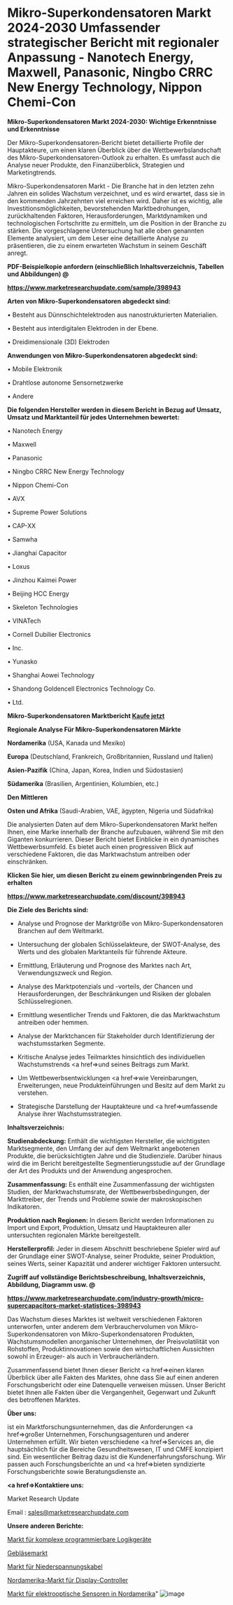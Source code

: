 # Mikro-Superkondensatoren Markt 2024-2030 Umfassender strategischer Bericht mit regionaler Anpassung - Nanotech Energy, Maxwell, Panasonic, Ningbo CRRC New Energy Technology, Nippon Chemi-Con

<strong>Mikro-Superkondensatoren Markt 2024-2030: Wichtige Erkenntnisse und Erkenntnisse</strong>

Der Mikro-Superkondensatoren-Bericht bietet detaillierte Profile der Hauptakteure, um einen klaren Überblick über die Wettbewerbslandschaft des Mikro-Superkondensatoren-Outlook zu erhalten. Es umfasst auch die Analyse neuer Produkte, den Finanzüberblick, Strategien und Marketingtrends.

Mikro-Superkondensatoren Markt - Die Branche hat in den letzten zehn Jahren ein solides Wachstum verzeichnet, und es wird erwartet, dass sie in den kommenden Jahrzehnten viel erreichen wird. Daher ist es wichtig, alle Investitionsmöglichkeiten, bevorstehenden Marktbedrohungen, zurückhaltenden Faktoren, Herausforderungen, Marktdynamiken und technologischen Fortschritte zu ermitteln, um die Position in der Branche zu stärken. Die vorgeschlagene Untersuchung hat alle oben genannten Elemente analysiert, um dem Leser eine detaillierte Analyse zu präsentieren, die zu einem erwarteten Wachstum in seinem Geschäft anregt.



<strong><b>PDF-Beispielkopie anfordern (einschließlich Inhaltsverzeichnis, Tabellen und Abbildungen) @ </b></strong>

<strong><a href=https://www.marketresearchupdate.com/sample/398943>

<strong>https://www.marketresearchupdate.com/sample/398943</u></a></strong></strong>



<strong>Arten von Mikro-Superkondensatoren abgedeckt sind:</strong>

• Besteht aus Dünnschichtelektroden aus nanostrukturierten Materialien.

• Besteht aus interdigitalen Elektroden in der Ebene.

• Dreidimensionale (3D) Elektroden



<strong>Anwendungen von Mikro-Superkondensatoren abgedeckt sind:</strong>

• Mobile Elektronik

• Drahtlose autonome Sensornetzwerke

• Andere



<strong>Die folgenden Hersteller werden in diesem Bericht in Bezug auf Umsatz, Umsatz und Marktanteil für jedes Unternehmen bewertet:</strong>

• Nanotech Energy

• Maxwell

• Panasonic

• Ningbo CRRC New Energy Technology

• Nippon Chemi-Con

• AVX

• Supreme Power Solutions

• CAP-XX

• Samwha

• Jianghai Capacitor

• Loxus

• Jinzhou Kaimei Power

• Beijing HCC Energy

• Skeleton Technologies

• VINATech

• Cornell Dubilier Electronics

• Inc.

• Yunasko

• Shanghai Aowei Technology

• Shandong Goldencell Electronics Technology Co.

• Ltd.



<strong>Mikro-Superkondensatoren Marktbericht <a href=https://www.marketresearchupdate.com/buynow/398943>Kaufe jetzt</a></strong>



<strong>Regionale Analyse Für Mikro-Superkondensatoren Märkte</strong>



<strong>Nordamerika</strong> (USA, Kanada und Mexiko)



<strong>Europa</strong> (Deutschland, Frankreich, Großbritannien, Russland und Italien)



<strong>Asien-Pazifik</strong> (China, Japan, Korea, Indien und Südostasien)



<strong>Südamerika</strong> (Brasilien, Argentinien, Kolumbien, etc.)



<strong>Den Mittleren</strong> 

<strong>Osten und Afrika</strong> (Saudi-Arabien, VAE, ägypten, Nigeria und Südafrika)

Die analysierten Daten auf dem Mikro-Superkondensatoren Markt helfen Ihnen, eine Marke innerhalb der Branche aufzubauen, während Sie mit den Giganten konkurrieren. Dieser Bericht bietet Einblicke in ein dynamisches Wettbewerbsumfeld. Es bietet auch einen progressiven Blick auf verschiedene Faktoren, die das Marktwachstum antreiben oder einschränken.



<strong>Klicken Sie hier, um diesen Bericht zu einem gewinnbringenden Preis zu erhalten
</strong>

<strong><a href=https://www.marketresearchupdate.com/discount/398943>https://www.marketresearchupdate.com/discount/398943</b></u></strong></a>



<strong>Die Ziele des Berichts sind:</strong>

- Analyse und Prognose der Marktgröße von Mikro-Superkondensatoren Branchen auf dem Weltmarkt.

- Untersuchung der globalen Schlüsselakteure, der SWOT-Analyse, des Werts und des globalen Marktanteils für führende Akteure.

- Ermittlung, Erläuterung und Prognose des Marktes nach Art, Verwendungszweck und Region.

- Analyse des Marktpotenzials und -vorteils, der Chancen und Herausforderungen, der Beschränkungen und Risiken der globalen Schlüsselregionen.

- Ermittlung wesentlicher Trends und Faktoren, die das Marktwachstum antreiben oder hemmen.

- Analyse der Marktchancen für Stakeholder durch Identifizierung der wachstumsstarken Segmente.

- Kritische Analyse jedes Teilmarktes hinsichtlich des individuellen Wachstumstrends <a href=>und</a> seines Beitrags zum Markt.

- Um Wettbewerbsentwicklungen <a href=>wie</a> Vereinbarungen, Erweiterungen, neue Produkteinführungen und Besitz auf dem Markt zu verstehen.

- Strategische Darstellung der Hauptakteure und <a href=>umfas</a>sende Analyse ihrer Wachstumsstrategien.



<strong>Inhaltsverzeichnis:</strong>



<strong>Studienabdeckung:</strong> Enthält die wichtigsten Hersteller, die wichtigsten Marktsegmente, den Umfang der auf dem Weltmarkt angebotenen Produkte, die berücksichtigten Jahre und die Studienziele. Darüber hinaus wird die im Bericht bereitgestellte Segmentierungsstudie auf der Grundlage der Art des Produkts und der Anwendung angesprochen.



<strong>Zusammenfassung:</strong> Es enthält eine Zusammenfassung der wichtigsten Studien, der Marktwachstumsrate, der Wettbewerbsbedingungen, der Markttreiber, der Trends und Probleme sowie der makroskopischen Indikatoren.



<strong>Produktion nach Regionen:</strong> In diesem Bericht werden Informationen zu Import und Export, Produktion, Umsatz und Hauptakteuren aller untersuchten regionalen Märkte bereitgestellt.



<strong>Herstellerprofil:</strong> Jeder in diesem Abschnitt beschriebene Spieler wird auf der Grundlage einer SWOT-Analyse, seiner Produkte, seiner Produktion, seines Werts, seiner Kapazität und anderer wichtiger Faktoren untersucht.



<strong><b>Zugriff auf vollständige Berichtsbeschreibung, Inhaltsverzeichnis, Abbildung, Diagramm usw. @ </b></strong>

<strong><a href=https://www.marketresearchupdate.com/industry-growth/micro-supercapacitors-market-statistices-398943>https://www.marketresearchupdate.com/industry-growth/micro-supercapacitors-market-statistices-398943</a></strong>

Das Wachstum dieses Marktes ist weltweit verschiedenen Faktoren unterworfen, unter anderem dem Verbrauchervolumen von Mikro-Superkondensatoren von Mikro-Superkondensatoren Produkten, Wachstumsmodellen anorganischer Unternehmen, der Preisvolatilität von Rohstoffen, Produktinnovationen sowie den wirtschaftlichen Aussichten sowohl in Erzeuger- als auch in Verbraucherländern.

Zusammenfassend bietet Ihnen dieser Bericht <a href=>einen</a> klaren Überblick über alle Fakten des Marktes, ohne dass Sie auf einen anderen Forschungsbericht oder eine Datenquelle verweisen müssen. Unser Bericht bietet Ihnen alle Fakten über die Vergangenheit, Gegenwart und Zukunft des betroffenen Marktes.



<strong>Über uns:</strong>

 ist ein Marktforschungsunternehmen, das die Anforderungen <a href=>großer</a> Unternehmen, Forschungsagenturen und anderer Unternehmen erfüllt. Wir bieten verschiedene <a href=>Services</a> an, die hauptsächlich für die Bereiche Gesundheitswesen, IT und CMFE konzipiert sind. Ein wesentlicher Beitrag dazu ist die Kundenerfahrungsforschung. Wir passen auch Forschungsberichte an und <a href=>bieten</a> syndizierte Forschungsberichte sowie Beratungsdienste an.



<strong><a href=>Kontaktiere uns:</a></strong>

Market Research Update

Email : sales@marketresearchupdate.com



<strong>Unsere anderen Berichte:</strong>

<a href=https://www.linkedin.com/pulse/complex-programmable-logic-devices-market-2023-future>Markt für komplexe programmierbare Logikgeräte</a>

<a href=https://www.linkedin.com/pulse/blowers-market-size-trends-consumption>Gebläsemarkt</a>

<a href=https://www.linkedin.com/pulse/low-voltage-cable-market-2023-remarking-enormous>Markt für Niederspannungskabel</a>

<a href=https://www.linkedin.com/pulse/north-america-display-controller-market-2023-2030>Nordamerika-Markt für Display-Controller</a>

<a href=https://www.linkedin.com/pulse/north-america-electro-optical-sensor-market-1f>Markt für elektrooptische Sensoren in Nordamerika</a>"
![image](https://github.com/RushikeshRI/news24analysis/assets/164026548/59200187-a460-44ad-8a41-aab3fc6f7fc0)
